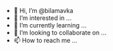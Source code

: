 - 👋 Hi, I’m @bilamavka
- 👀 I’m interested in ...
- 🌱 I’m currently learning ...
- 💞️ I’m looking to collaborate on ...
- 📫 How to reach me ...

<!---
bilamavka/bilamavka is a ✨ special ✨ repository because its `README.md` (this file) appears on your GitHub profile.
You can click the Preview link to take a look at your changes.
--->
